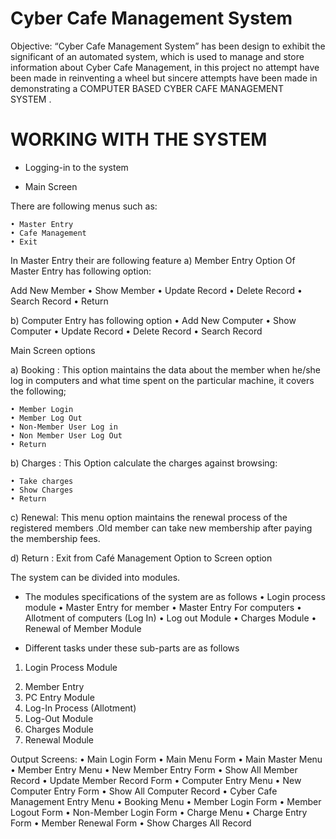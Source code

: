 # Cyber Cafe Management System

Objective:
“Cyber Cafe Management System” has been design to exhibit the significant of an automated system, which is used to manage and store information about Cyber Cafe Management, in this project no attempt have been made in reinventing a wheel but sincere attempts have been made in demonstrating a COMPUTER BASED CYBER CAFE MANAGEMENT SYSTEM .


# WORKING WITH THE SYSTEM


- Logging-in to the system

- Main Screen

There are following menus such as:

    • Master Entry
    • Cafe Management
    • Exit

In Master Entry their are following feature
a) Member Entry Option Of Master Entry has following option:

Add New Member
    • Show Member
    • Update Record
    • Delete Record
    • Search Record
    • Return

b) Computer Entry has following option
    • Add New Computer
    • Show Computer
    • Update Record
    • Delete Record
    • Search Record
   
Main Screen options

a) Booking : This option maintains the data about the member when he/she log in computers and what time spent on the particular machine, it covers the following;

    • Member Login
    • Member Log Out
    • Non-Member User Log in
    • Non Member User Log Out
    • Return

b) Charges : This Option calculate the charges against browsing:

    • Take charges
    • Show Charges
    • Return

c) Renewal: This menu option maintains the renewal process of the registered members .Old member can take new membership after paying the membership fees.

d) Return : Exit from Café Management Option to Screen option

The system can be divided into modules.

- The modules specifications of the system are as follows
    • Login process module
    • Master Entry for member
    • Master Entry For computers
    • Allotment of computers (Log In)
    • Log out Module
    • Charges Module
    • Renewal of Member Module

- Different tasks under these sub-parts are as follows

1. Login Process Module 
2) Member Entry
3) PC Entry Module
4) Log-In Process (Allotment)
5) Log-Out Module
6) Charges Module
7) Renewal Module

Output Screens:
    • Main Login Form
    • Main Menu Form
    • Main Master Menu
    • Member Entry Menu
    • New Member Entry Form
    • Show All Member Record
    • Update Member Record Form
    • Computer Entry Menu
    • New Computer Entry Form
    • Show All Computer Record
    • Cyber Cafe Management Entry Menu
    • Booking Menu
    • Member Login Form
    • Member Logout Form
    • Non-Member Login Form
    • Charge Menu
    • Charge Entry Form
    • Member Renewal Form
    • Show Charges All Record
